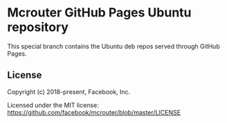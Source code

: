 # Mcrouter GitHub Pages Ubuntu repository

This special branch contains the Ubuntu deb repos served through GitHub Pages.

## License

Copyright (c) 2018-present, Facebook, Inc.

Licensed under the MIT license:
https://github.com/facebook/mcrouter/blob/master/LICENSE
